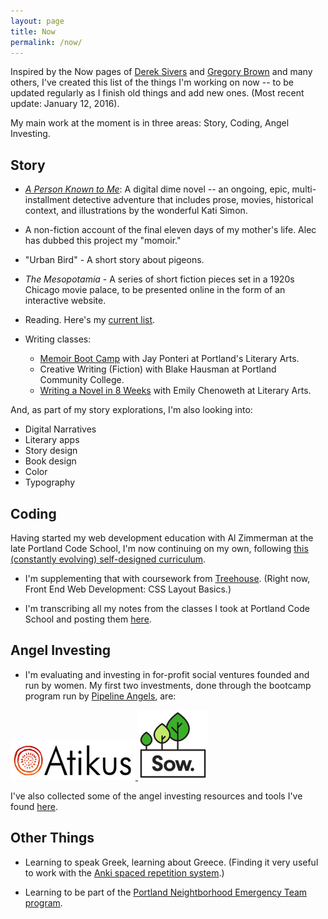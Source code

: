 ```yaml
---
layout: page
title: Now
permalink: /now/
---
```

Inspired by the Now pages of [Derek Sivers](https://sivers.org/nowff) and [Gregory Brown](http://practicingdeveloper.com/now/) and many others, I've created this list of the things I'm working on now -- to be updated regularly as I finish old things and add new ones.  (Most recent update: January 12, 2016).

My main work at the moment is in three areas: Story, Coding, Angel Investing.

## Story

* [*A Person Known to Me*](http://www.apersonknowntome.com): A digital dime novel -- an ongoing, epic, multi-installment detective adventure that includes prose, movies, historical context, and illustrations by the wonderful Kati Simon.

* A non-fiction account of the final eleven days of my mother's life. Alec has dubbed this project my "momoir."

* "Urban Bird" - A short story about pigeons.

* *The Mesopotamia* - A series of short fiction pieces set in a 1920s Chicago movie palace, to be presented online in the form of an interactive website.

* Reading. Here's my <a href="../books/">current list</a>.

* Writing classes:
  * [Memoir Boot Camp](http://www.literary-arts.org/product/winter-2016-memoir-boot-camp/) with Jay Ponteri at Portland's Literary Arts.
  * Creative Writing (Fiction) with Blake Hausman at Portland Community College.
  * [Writing a Novel in 8 Weeks](http://www.literary-arts.org/product/winter-2016-writing-a-novel-in-8-weeks/) with Emily Chenoweth at Literary Arts.

And, as part of my story explorations, I'm also looking into:

* Digital Narratives
* Literary apps
* Story design
* Book design
* Color
* Typography
    
## Coding
    
Having started my web development education with Al Zimmerman at the late Portland Code School, I'm now continuing on my own, following <a href="../codingCurriculum/">this (constantly evolving) self-designed curriculum</a>.

* I'm supplementing that with coursework from [Treehouse](https://teamtreehouse.com/). (Right now, Front End Web Development: CSS Layout Basics.)
    
* I'm transcribing all my notes from the classes I took at Portland Code School and posting them <a href="../pcsnotes/">here</a>.

## Angel Investing
    
* I'm evaluating and investing in for-profit social ventures founded and run by women.  My first two investments, done through the bootcamp program run by [Pipeline Angels](http://pipelineangels.com/), are:

<a href="http://atik.us/#accesstocredit">
   <img alt="AtikusLogo" src="/images/Atikus.png">
</a>

<a href="http://beta.isow.com/">
   <img alt="SowLogo" src="/images/uc.png">
</a>

I've also collected some of the angel investing resources and tools I've found [here](http://stephanieargy.github.io/AngelInvesting/).


## Other Things

* Learning to speak Greek, learning about Greece. (Finding it very useful to work with the [Anki spaced repetition system](http://ankisrs.net/).)

* Learning to be part of the [Portland Neightborhood Emergency Team program](https://www.portlandoregon.gov/pbem/31667?).


